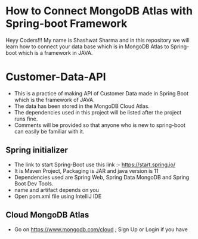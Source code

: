 # How to Connect MongoDB Atlas with Spring-boot Framework

Heyy Coders!!! My name is Shashwat Sharma and in this repository we will learn how to connect your data base which is in MongoDB Atlas to Spring-boot which is a framework in JAVA.


# Customer-Data-API

- This is a practice of making API of Customer Data made in Spring Boot which is the framework of JAVA. 
- The data has been stored in the MongoDB Cloud Atlas.
- The dependencies used in this project will be listed after the project runs fine.
- Comments will be provided so that anyone who is new to spring-boot can easily be familiar with it.

## Spring initializer

- The link to start Spring-Boot use this link :- https://start.spring.io/
- It is Maven Project, Packaging is JAR and java version is 11
- Dependencies used are Spring Web, Spring Data MongoDB and Spring Boot Dev Tools.
- name and artifact depends on you
- Open pom.xml file using IntelliJ IDE

## Cloud MongoDB Atlas

- Go on https://www.mongodb.com/cloud ; Sign Up or Login if you have 
